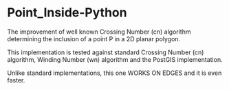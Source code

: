 # Point_Inside-Python
The improvement of well known Crossing Number (cn) algorithm determining the inclusion of a point P in a 2D planar polygon. 

This implementation is tested against standard Crossing Number (cn) algorithm, Winding Number (wn) algorithm and the PostGIS implementation.

Unlike standard implementations, this one WORKS ON EDGES and it is even faster.
